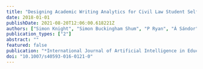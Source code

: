 ```yaml
---
title: "Designing Academic Writing Analytics for Civil Law Student Self-Assessment"
date: 2018-01-01
publishDate: 2021-08-20T12:06:00.618221Z
authors: ["Simon Knight", "Simon Buckingham Shum", "P Ryan", "Á Sándor", "X Wang"]
publication_types: ["2"]
abstract: ""
featured: false
publication: "*International Journal of Artificial Intelligence in Education*"
doi: "10.1007/s40593-016-0121-0"
---
```


